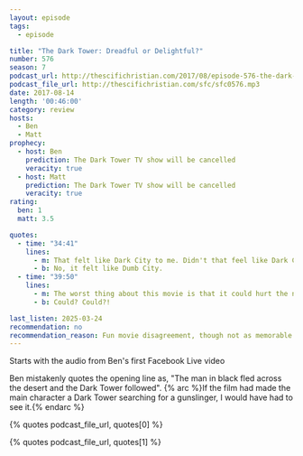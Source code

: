 ```yaml
---
layout: episode
tags:
  - episode

title: "The Dark Tower: Dreadful or Delightful?"
number: 576
season: 7
podcast_url: http://thescifichristian.com/2017/08/episode-576-the-dark-tower-dreadful-or-delightful/
podcast_file_url: http://thescifichristian.com/sfc/sfc0576.mp3
date: 2017-08-14
length: '00:46:00'
category: review
hosts:
  - Ben
  - Matt
prophecy:
  - host: Ben
    prediction: The Dark Tower TV show will be cancelled
    veracity: true
  - host: Matt
    prediction: The Dark Tower TV show will be cancelled
    veracity: true
rating:
  ben: 1
  matt: 3.5

quotes:
  - time: "34:41"
    lines:
      - m: That felt like Dark City to me. Didn't that feel like Dark City?
      - b: No, it felt like Dumb City.
  - time: "39:50"
    lines:
      - m: The worst thing about this movie is that it could hurt the name 'Dark Tower'—
      - b: Could? Could?!

last_listen: 2025-03-24
recommendation: no
recommendation_reason: Fun movie disagreement, though not as memorable as BvS
---
```


Starts with the audio from Ben's first Facebook Live video

Ben mistakenly quotes the opening line as, "The man in black fled across the desert and the Dark Tower followed". {% arc %}If the film had made the main character a Dark Tower searching for a gunslinger, I would have had to see it.{% endarc %}

{% quotes podcast_file_url, quotes[0] %}

{% quotes podcast_file_url, quotes[1] %}
